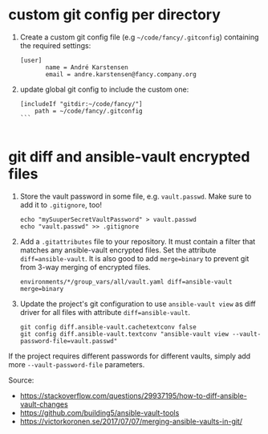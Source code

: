 # custom git config per directory
1. Create a custom git config file (e.g `~/code/fancy/.gitconfig`) containing the required settings:
    ```
   [user]
           name = André Karstensen
           email = andre.karstensen@fancy.company.org
    ```
2. update global git config to include the custom one:
   ````
   [includeIf "gitdir:~/code/fancy/"]
       path = ~/code/fancy/.gitconfig
   ```


# git diff and ansible-vault encrypted files

1. Store the vault password in some file, e.g. `vault.passwd`. Make sure to add it to `.gitignore`,
 too!
    ```
    echo "mySuuperSecretVaultPassword" > vault.passwd
    echo "vault.passwd" >> .gitignore
    ```

2. Add a `.gitattributes` file to your repository. It must contain a filter that matches any ansible-vault encrypted 
files. Set the attribute `diff=ansible-vault`. It is also good to add `merge=binary` to prevent git from 3-way merging 
of encrypted files.
    ```
    environments/*/group_vars/all/vault.yaml diff=ansible-vault merge=binary
    ```

3. Update the project's git configuration to use `ansible-vault view` as diff driver for all files with attribute 
`diff=ansible-vault`.
    ```
    git config diff.ansible-vault.cachetextconv false
    git config diff.ansible-vault.textconv "ansible-vault view --vault-password-file=vault.passwd"
    ```

If the project requires different passwords for different vaults, simply add more `--vault-password-file` parameters.


Source: 
- https://stackoverflow.com/questions/29937195/how-to-diff-ansible-vault-changes
- https://github.com/building5/ansible-vault-tools 
- https://victorkoronen.se/2017/07/07/merging-ansible-vaults-in-git/
